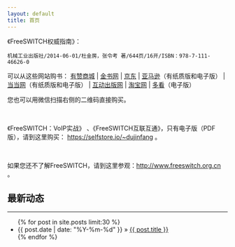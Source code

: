 ```yaml
---
layout: default
title: 首页
---
```


《FreeSWITCH权威指南》：

    机械工业出版社/2014-06-01/杜金房，张令考 著/644页/16开/ISBN：978-7-111-46626-0

可以从这些网站购书：
[有赞商城](http://wap.koudaitong.com/v2/showcase/goods?alias=vmrygm92&activity=&ps=320)
| [金书网](http://www.golden-book.com/booksinfo/17/1753082.html)
| [京东](http://item.jd.com/11472569.html)
| [亚马逊](http://www.amazon.cn/FreeSWITCH%E6%9D%83%E5%A8%81%E6%8C%87%E5%8D%97-%E6%9D%9C%E9%87%91%E6%88%BF/dp/B00KMJ2OOY/qid=1401772222&sr=8-1&keywords=FreeSWITCH%E6%9D%83%E5%A8%81%E6%8C%87%E5%8D%97#)（有纸质版和电子版）
| [当当网](http://product.dangdang.com/23486629.html#ddclick?act=click&pos=23486629_0_0_q&cat=&key=FreeSWITCH%C8%A8%CD%FE%D6%B8%C4%CF&qinfo=1_1_48&pinfo=&minfo=&ninfo=&custid=&permid=20140210213048766540706674106335572&ref=http%3A%2F%2Fwww.dangdang.com%2F&rcount=&type=&t=1401772355000)（有纸质版和电子版）
| [互动出版网](http://product.china-pub.com/3770217)
| [淘宝网](http://s.taobao.com/search?q=FreeSWITCH%C8%A8%CD%FE%D6%B8%C4%CF&commend=all&ssid=s5-e&search_type=item&sourceId=tb.index&spm=1.7274553.1997520841.1&initiative_id=tbindexz_20140604)
| [多看](http://www.duokan.com/book/52410)（电子版）

您也可以用微信扫描右侧的二维码直接购买。

<br style="clear:both">

《FreeSWITCH：VoIP实战》 、《FreeSWITCH互联互通》，只有电子版（PDF版），请到这里购买： <https://selfstore.io/~dujinfang> 。

<br style="clear:both">

如果您还不了解FreeSWITCH，请到这里参观：<http://www.freeswitch.org.cn> 。
<br>

## 最新动态
<hr>

<ul class="posts">
  {% for post in site.posts limit:30 %}
    <li><span>{{ post.date | date: "%Y-%m-%d" }}</span> &raquo; <a href="{{ post.url }}">{{ post.title }}</a></li>
  {% endfor %}

</ul>

<br><br>

